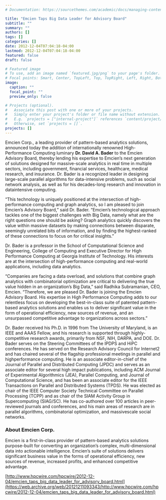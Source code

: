 ```yaml
---
# Documentation: https://sourcethemes.com/academic/docs/managing-content/

title: "Emcien Taps Big Data Leader for Advisory Board"
subtitle: ""
summary: ""
authors: []
tags: []
categories: []
date: 2012-12-04T07:04:18-04:00
lastmod: 2012-12-04T07:04:18-04:00
featured: false
draft: false

# Featured image
# To use, add an image named `featured.jpg/png` to your page's folder.
# Focal points: Smart, Center, TopLeft, Top, TopRight, Left, Right, BottomLeft, Bottom, BottomRight.
image:
  caption: ""
  focal_point: ""
  preview_only: false

# Projects (optional).
#   Associate this post with one or more of your projects.
#   Simply enter your project's folder or file name without extension.
#   E.g. `projects = ["internal-project"]` references `content/project/deep-learning/index.md`.
#   Otherwise, set `projects = []`.
projects: []
---
```


Emcien Corp., a leading provider of pattern-based
analytics solutions, announced today the addition of
internationally renowned High-Performance
Computing luminary **Dr. David A. Bader** to the Emcien
Advisory Board, thereby lending his expertise to
Emcien’s next generation of solutions designed for
massive-scale analytics in real time in multiple
sectors, including government, financial services,
healthcare, medical research, and insurance. Dr.
Bader is a recognized leader in designing large-scale
parallel algorithms for data-intensive problems, such
as social network analysis, as well as for his
decades-long research and innovation in dataintensive
computing.

“This technology is uniquely positioned at the
intersection of high-performance computing and
graph analytics, so I am pleased to join Emcien’s
Advisory Board,” said Dr. Bader. “Emcien’s
technological approach tackles one of the biggest
challenges with Big Data, namely what are the right
questions one should be asking? Graph analytics
quickly discovers the value within massive datasets
by making connections between disparate, seemingly
unrelated bits of information, and by finding the
highest-ranked of these connections to focus on for
critical insights.”

Dr. Bader is a professor in the School of
Computational Science and Engineering, College of Computing and Executive Director for High Performance
Computing at Georgia Institute of Technology. His interests are at the intersection of high-performance computing
and real-world applications, including data analytics.

“Companies are facing a data overload, and solutions that combine graph analytics with combinatorial
optimization are critical to delivering the true value hidden in an organization’s Big Data,” said Radhika
Subramanian, CEO, Emcien. “Therefore, we are pleased Dr. Bader is joining the Emcien Advisory Board. His
expertise in High Performance Computing adds to our relentless focus on developing the best-in-class suite of
patented pattern-based analytics solutions and enables us to deliver significant value in the form of operational
efficiency, new sources of revenue, and an unsurpassed competitive advantage to organizations across sectors.”

Dr. Bader received his Ph.D. in 1996 from The University of Maryland, is an IEEE and AAAS Fellow, and his
research is supported through highly-competitive research awards, primarily from NSF, NIH, DARPA, and DOE. Dr.
Bader serves on the Steering Committees of the IPDPS and HiPC conferences. He has served on the Research
Advisory Council for Internet2 and has chaired several of the flagship professional meetings in parallel and highperformance
computing. He is an associate editor-in-chief of the Journal of Parallel and Distributed Computing
(JPDC) and serves as an associate editor for several high impact publications, including ACM Journal of
Experimental Algorithmics (JEA), Parallel Computing, and Journal of Computational Science, and has been an
associate editor for the IEEE Transactions on Parallel and Distributed Systems (TPDS). He was elected as chair of
the IEEE Computer Society Technical Committee on Parallel Processing (TCPP) and as chair of the SIAM Activity
Group in Supercomputing (SIAG/SC). He has co-authored over 100 articles in peer-reviewed journals and
conferences, and his main areas of research are in parallel algorithms, combinatorial optimization, and massivescale
social networks.

### About Emcien Corp. ###

Emcien is a first-in-class provider of pattern-based analytics solutions purpose-built for converting an
organization’s complex, multi-dimensional data into actionable intelligence. Emcien’s suite of solutions delivers
significant business value in the forms of operational efficiency, new sources of revenue, increased profits, and
enhanced competitive advantage.

[http://www.hpcwire.com/hpcwire/2012-12-04/emcien_taps_big_data_leader_for_advisory_board.html](https://web.archive.org/web/20121211093343/http://www.hpcwire.com/hpcwire/2012-12-04/emcien_taps_big_data_leader_for_advisory_board.html)
